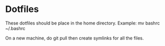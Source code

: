 <H1>Dotfiles</H1>
These dotfiles should be place in the home directory. Example: mv bashrc ~/.bashrc

On a new machine, do git pull then create symlinks for all the files.
